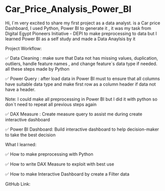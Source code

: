 # Car_Price_Analysis_Power_BI
Hi, I`m very excited to share my first project as a data analyst. is a Car price Dashboard, I used Python, Power BI to generate it , it was my task from Digital Egypt Pioneers Initiative - DEPI to make preprocessing to data but I learned Power BI as a self study and made a Data Anaylsis by it 



Project Workflow:



✅ Data Cleaning : make sure that Data not has missing values, duplication, outliers, handle feature names , and change feature`s data type if needed. all these steps made by Python



✅ Power Query : after load data in Power BI must to ensure that all columns have suitable data type and make first row as a column header if data not have a header.



Note: I could make all preprocessing in Power BI but I did it with python so don`t need to repeat all previous steps again



✅ DAX Measure : Create measure query to assist me during create interactive dashboard



✅ Power BI Dashboard: Build interactive dashboard to help decision-maker to take the best decision



What I learned:



✅ How to make preprocessing with Python



✅ How to write DAX Measure to exploit with best use



✅ How to make Interactive Dashboard by create a Filter data



GitHub Link:
